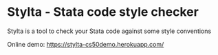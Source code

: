 # Stylta - Stata code style checker

Stylta is a tool to check your Stata code against some style conventions

Online demo: https://stylta-cs50demo.herokuapp.com/
